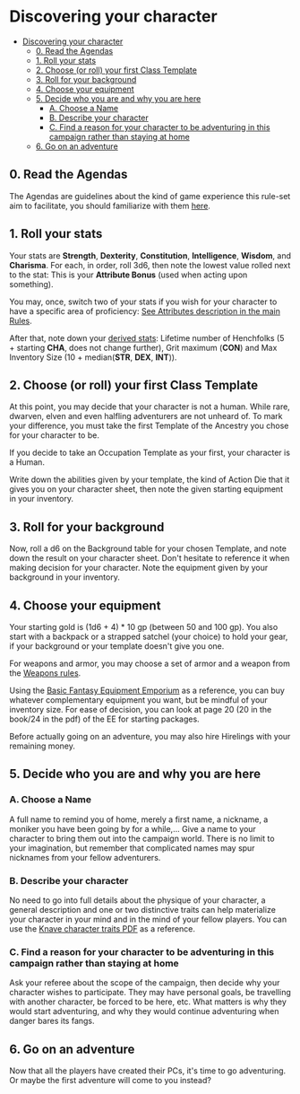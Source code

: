 # Discovering your character

- [Discovering your character](#discovering-your-character)
  - [0. Read the Agendas](#0-read-the-agendas)
  - [1. Roll your stats](#1-roll-your-stats)
  - [2. Choose (or roll) your first Class Template](#2-choose-or-roll-your-first-class-template)
  - [3. Roll for your background](#3-roll-for-your-background)
  - [4. Choose your equipment](#4-choose-your-equipment)
  - [5. Decide who you are and why you are here](#5-decide-who-you-are-and-why-you-are-here)
    - [A. Choose a Name](#a-choose-a-name)
    - [B. Describe your character](#b-describe-your-character)
    - [C. Find a reason for your character to be adventuring in this campaign rather than staying at home](#c-find-a-reason-for-your-character-to-be-adventuring-in-this-campaign-rather-than-staying-at-home)
  - [6. Go on an adventure](#6-go-on-an-adventure)

## 0. Read the Agendas

The Agendas are guidelines about the kind of game experience this rule-set aim to facilitate, you should familiarize with them [here](Agendas.md).

## 1. Roll your stats

Your stats are **Strength**, **Dexterity**, **Constitution**, **Intelligence**, **Wisdom**, and **Charisma**. For each, in order, roll 3d6, then note the lowest value rolled next to the stat: This is your **Attribute Bonus** (used when acting upon something).

You may, once, switch two of your stats if you wish for your character to have a specific area of proficiency: [See Attributes description in the main Rules](./player-rules.md#using-attributes).

After that, note down your [derived stats](./player-rules.md#Additional-Characteristics): Lifetime number of Henchfolks (5 + starting **CHA**, does not change further), Grit maximum (**CON**) and Max Inventory Size (10 + median(**STR**, **DEX**, **INT**)).

## 2. Choose (or roll) your first Class Template

At this point, you may decide that your character is not a human. While rare, dwarven, elven and even halfling adventurers are not unheard of. To mark your difference, you must take the first Template of the Ancestry you chose for your character to be.

If you decide to take an Occupation Template as your first, your character is a Human.

Write down the abilities given by your template, the kind of Action Die that it gives you on your character sheet, then note the given starting equipment in your inventory.

## 3. Roll for your background

Now, roll a d6 on the Background table for your chosen Template, and note down the result on your character sheet. Don't hesitate to reference it when making decision for your character. Note the equipment given by your background in your inventory.

## 4. Choose your equipment

Your starting gold is (1d6 + 4) * 10 gp (between 50 and 100 gp). You also start with a backpack or a strapped satchel (your choice) to hold your gear, if your background or your template doesn't give you one.

For weapons and armor, you may choose a set of armor and a weapon from the [Weapons rules](equipment-wealth.md).

Using the [Basic Fantasy Equipment Emporium](https://basicfantasy.org/downloads/EE1-Equipment-Emporium-r24.pdf) as a reference, you can buy whatever complementary equipment you want, but be mindful of your inventory size. For ease of decision, you can look at page 20 (20 in the book/24 in the pdf) of the EE for starting packages.

Before actually going on an adventure, you may also hire Hirelings with your remaining money.

## 5. Decide who you are and why you are here

### A. Choose a Name

A full name to remind you of home, merely a first name, a nickname, a moniker you have been going by for a while,... Give a name to your character to bring them out into the campaign world. There is no limit to your imagination, but remember that complicated names may spur nicknames from your fellow adventurers.

### B. Describe your character

No need to go into full details about the physique of your character, a general description and one or two distinctive traits can help materialize your character in your mind and in the mind of your fellow players. You can use the [Knave character traits PDF](docs/character-traits.pdf) as a reference.

### C. Find a reason for your character to be adventuring in this campaign rather than staying at home

Ask your referee about the scope of the campaign, then decide why your character wishes to participate. They may have personal goals, be travelling with another character, be forced to be here, etc. What matters is why they would start adventuring, and why they would continue adventuring when danger bares its fangs.

## 6. Go on an adventure

Now that all the players have created their PCs, it's time to go adventuring. Or maybe the first adventure will come to you instead?
